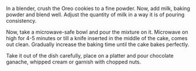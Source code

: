In a blender, crush the Oreo cookies to a fine powder. Now, add milk, baking powder and blend well. Adjust the quantity of milk in a way it is of pouring consistency.

Now, take a microwave-safe bowl and pour the mixture on it. Microwave on high for 4-5 minutes or till a knife inserted in the middle of the cake, comes out clean. Gradually increase the baking time until the cake bakes perfectly.

Take it out of the dish carefully, place on a platter and pour chocolate ganache, whipped cream or garnish with chopped nuts.
